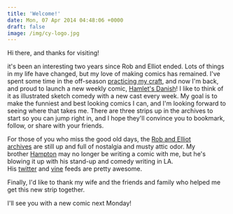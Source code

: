 ```yaml
---
title: 'Welcome!'
date: Mon, 07 Apr 2014 04:48:06 +0000
draft: false
image: /img/cy-logo.jpg
---
```


Hi there, and thanks for visiting!

it's been an interesting two years since Rob and Elliot ended. Lots of things in my life have changed, but my love of making comics has remained. I've spent some time in the off-season [practicing my craft](/artwork), and now I'm back, and proud to launch a new weekly comic, [Hamlet's Danish](/hamlets-danish)! I like to think of it as illustrated sketch comedy with a new cast every week. My goal is to make the funniest and best looking comics I can, and I'm looking forward to seeing where that takes me. There are three strips up in the archives to start so you can jump right in, and I hope they'll convince you to bookmark, follow, or share with your friends.

For those of you who miss the good old days, the [Rob and Elliot archives](/raecomics) are still up and full of nostalgia and musty attic odor. My brother [Hampton](http://hamptonyount.com/) may no longer be writing a comic with me, but he's blowing it up with his stand-up and comedy writing in LA. His [twitter](https://twitter.com/Hamptonyount) and [vine](https://vine.co/u/973731377592049664) feeds are pretty awesome.

Finally, I'd like to thank my wife and the friends and family who helped me get this new strip together.

I'll see you with a new comic next Monday!